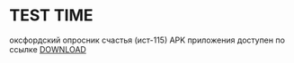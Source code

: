 # TEST TIME
оксфордский опросник счастья (ист-115)
APK приложения доступен по ссылке [DOWNLOAD](https://yadi.sk/d/fhYjBBDIGJXCZQ)
